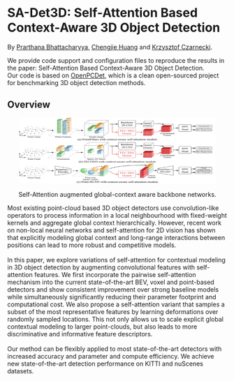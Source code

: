 # SA-Det3D: Self-Attention Based Context-Aware 3D Object Detection

By [Prarthana Bhattacharyya](https://scholar.google.com/citations?user=v6pGkNQAAAAJ&hl=en), [Chengjie Huang](https://scholar.google.com/citations?user=O6gvGZgAAAAJ&hl=en) and [Krzysztof Czarnecki](https://scholar.google.com/citations?hl=en&user=ZzCpumQAAAAJ).

We provide code support and configuration files to reproduce the results in the paper:
Self-Attention Based Context-Aware 3D Object Detection. 
<br/> Our code is based on [OpenPCDet](https://github.com/open-mmlab/OpenPCDet), which is a clean open-sourced project for benchmarking 3D object detection methods. 


## Overview

<div align="center">
  <img src="docs/overview.png" width="450px" height="150px" />
  <p>Self-Attention augmented global-context aware backbone networks. </p>
</div>

Most existing point-cloud based 3D object detectors use 
convolution-like operators to process information in a 
local neighbourhood with fixed-weight kernels and aggregate 
global context hierarchically. 
However, recent work on non-local neural networks and 
self-attention for 2D vision has shown that explicitly 
modeling global context and long-range interactions 
between positions can lead to more robust and competitive 
models. 
<br/> <br/> In this paper, we explore variations of 
self-attention for contextual modeling in 3D object 
detection by augmenting convolutional features with 
self-attention features. 
We first incorporate the pairwise self-attention 
mechanism into the current state-of-the-art BEV, voxel 
and point-based detectors and show consistent 
improvement over strong baseline models 
while simultaneously significantly reducing 
their parameter footprint and computational cost. 
We also propose a self-attention variant that 
samples a subset of the most representative features by 
learning deformations over randomly sampled locations. 
This not only allows us to scale explicit global contextual 
modeling to larger point-clouds, 
but also leads to more discriminative and informative feature 
descriptors.  
<br/> Our method can be flexibly applied to most state-of-the-art detectors with increased accuracy and parameter and compute efficiency. We achieve new state-of-the-art detection performance on KITTI and nuScenes datasets.

